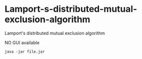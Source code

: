 # Lamport-s-distributed-mutual-exclusion-algorithm
Lamport's distributed mutual exclusion algorithm

  NO GUI available
  
    java -jar file.jar
